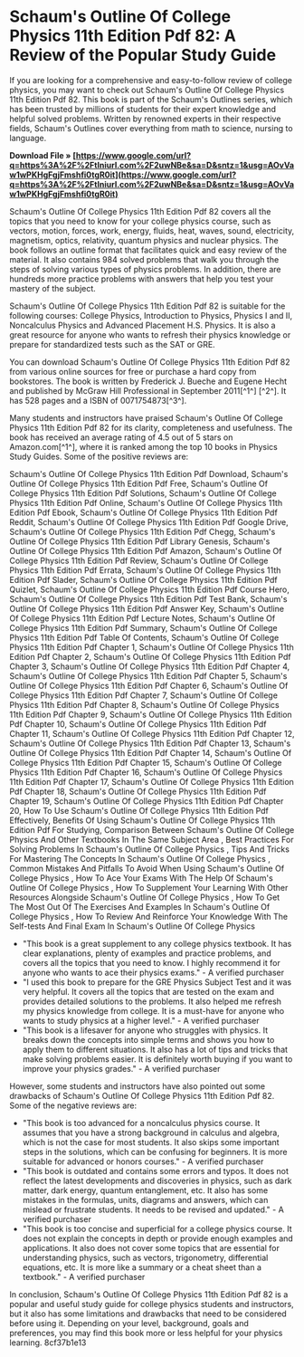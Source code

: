 # Schaum's Outline Of College Physics 11th Edition Pdf 82: A Review of the Popular Study Guide
 
If you are looking for a comprehensive and easy-to-follow review of college physics, you may want to check out Schaum's Outline Of College Physics 11th Edition Pdf 82. This book is part of the Schaum's Outlines series, which has been trusted by millions of students for their expert knowledge and helpful solved problems. Written by renowned experts in their respective fields, Schaum's Outlines cover everything from math to science, nursing to language.
 
**Download File » [https://www.google.com/url?q=https%3A%2F%2Ftlniurl.com%2F2uwNBe&sa=D&sntz=1&usg=AOvVaw1wPKHgFgjFmshfi0tgR0it](https://www.google.com/url?q=https%3A%2F%2Ftlniurl.com%2F2uwNBe&sa=D&sntz=1&usg=AOvVaw1wPKHgFgjFmshfi0tgR0it)**


 
Schaum's Outline Of College Physics 11th Edition Pdf 82 covers all the topics that you need to know for your college physics course, such as vectors, motion, forces, work, energy, fluids, heat, waves, sound, electricity, magnetism, optics, relativity, quantum physics and nuclear physics. The book follows an outline format that facilitates quick and easy review of the material. It also contains 984 solved problems that walk you through the steps of solving various types of physics problems. In addition, there are hundreds more practice problems with answers that help you test your mastery of the subject.
 
Schaum's Outline Of College Physics 11th Edition Pdf 82 is suitable for the following courses: College Physics, Introduction to Physics, Physics I and II, Noncalculus Physics and Advanced Placement H.S. Physics. It is also a great resource for anyone who wants to refresh their physics knowledge or prepare for standardized tests such as the SAT or GRE.
 
You can download Schaum's Outline Of College Physics 11th Edition Pdf 82 from various online sources for free or purchase a hard copy from bookstores. The book is written by Frederick J. Bueche and Eugene Hecht and published by McGraw Hill Professional in September 2011[^1^] [^2^]. It has 528 pages and a ISBN of 0071754873[^3^].
  
Many students and instructors have praised Schaum's Outline Of College Physics 11th Edition Pdf 82 for its clarity, completeness and usefulness. The book has received an average rating of 4.5 out of 5 stars on Amazon.com[^1^], where it is ranked among the top 10 books in Physics Study Guides. Some of the positive reviews are:
 
Schaum's Outline Of College Physics 11th Edition Pdf Download,  Schaum's Outline Of College Physics 11th Edition Pdf Free,  Schaum's Outline Of College Physics 11th Edition Pdf Solutions,  Schaum's Outline Of College Physics 11th Edition Pdf Online,  Schaum's Outline Of College Physics 11th Edition Pdf Ebook,  Schaum's Outline Of College Physics 11th Edition Pdf Reddit,  Schaum's Outline Of College Physics 11th Edition Pdf Google Drive,  Schaum's Outline Of College Physics 11th Edition Pdf Chegg,  Schaum's Outline Of College Physics 11th Edition Pdf Library Genesis,  Schaum's Outline Of College Physics 11th Edition Pdf Amazon,  Schaum's Outline Of College Physics 11th Edition Pdf Review,  Schaum's Outline Of College Physics 11th Edition Pdf Errata,  Schaum's Outline Of College Physics 11th Edition Pdf Slader,  Schaum's Outline Of College Physics 11th Edition Pdf Quizlet,  Schaum's Outline Of College Physics 11th Edition Pdf Course Hero,  Schaum's Outline Of College Physics 11th Edition Pdf Test Bank,  Schaum's Outline Of College Physics 11th Edition Pdf Answer Key,  Schaum's Outline Of College Physics 11th Edition Pdf Lecture Notes,  Schaum's Outline Of College Physics 11th Edition Pdf Summary,  Schaum's Outline Of College Physics 11th Edition Pdf Table Of Contents,  Schaum's Outline Of College Physics 11th Edition Pdf Chapter 1,  Schaum's Outline Of College Physics 11th Edition Pdf Chapter 2,  Schaum's Outline Of College Physics 11th Edition Pdf Chapter 3,  Schaum's Outline Of College Physics 11th Edition Pdf Chapter 4,  Schaum's Outline Of College Physics 11th Edition Pdf Chapter 5,  Schaum's Outline Of College Physics 11th Edition Pdf Chapter 6,  Schaum's Outline Of College Physics 11th Edition Pdf Chapter 7,  Schaum's Outline Of College Physics 11th Edition Pdf Chapter 8,  Schaum's Outline Of College Physics 11th Edition Pdf Chapter 9,  Schaum's Outline Of College Physics 11th Edition Pdf Chapter 10,  Schaum's Outline Of College Physics 11th Edition Pdf Chapter 11,  Schaum's Outline Of College Physics 11th Edition Pdf Chapter 12,  Schaum's Outline Of College Physics 11th Edition Pdf Chapter 13,  Schaum's Outline Of College Physics 11th Edition Pdf Chapter 14,  Schaum's Outline Of College Physics 11th Edition Pdf Chapter 15,  Schaum's Outline Of College Physics 11th Edition Pdf Chapter 16,  Schaum's Outline Of College Physics 11th Edition Pdf Chapter 17,  Schaum's Outline Of College Physics 11th Edition Pdf Chapter 18,  Schaum's Outline Of College Physics 11th Edition Pdf Chapter 19,  Schaum's Outline Of College Physics 11th Edition Pdf Chapter 20,  How To Use Schaum's Outline Of College Physics 11th Edition Pdf Effectively,  Benefits Of Using Schaum's Outline Of College Physics 11th Edition Pdf For Studying,  Comparison Between Schaum's Outline Of College Physics And Other Textbooks In The Same Subject Area ,  Best Practices For Solving Problems In Schaum's Outline Of College Physics ,  Tips And Tricks For Mastering The Concepts In Schaum's Outline Of College Physics ,  Common Mistakes And Pitfalls To Avoid When Using Schaum's Outline Of College Physics ,  How To Ace Your Exams With The Help Of Schaum's Outline Of College Physics ,  How To Supplement Your Learning With Other Resources Alongside Schaum's Outline Of College Physics ,  How To Get The Most Out Of The Exercises And Examples In Schaum's Outline Of College Physics ,  How To Review And Reinforce Your Knowledge With The Self-tests And Final Exam In Schaum's Outline Of College Physics
 
- "This book is a great supplement to any college physics textbook. It has clear explanations, plenty of examples and practice problems, and covers all the topics that you need to know. I highly recommend it for anyone who wants to ace their physics exams." - A verified purchaser
- "I used this book to prepare for the GRE Physics Subject Test and it was very helpful. It covers all the topics that are tested on the exam and provides detailed solutions to the problems. It also helped me refresh my physics knowledge from college. It is a must-have for anyone who wants to study physics at a higher level." - A verified purchaser
- "This book is a lifesaver for anyone who struggles with physics. It breaks down the concepts into simple terms and shows you how to apply them to different situations. It also has a lot of tips and tricks that make solving problems easier. It is definitely worth buying if you want to improve your physics grades." - A verified purchaser

However, some students and instructors have also pointed out some drawbacks of Schaum's Outline Of College Physics 11th Edition Pdf 82. Some of the negative reviews are:

- "This book is too advanced for a noncalculus physics course. It assumes that you have a strong background in calculus and algebra, which is not the case for most students. It also skips some important steps in the solutions, which can be confusing for beginners. It is more suitable for advanced or honors courses." - A verified purchaser
- "This book is outdated and contains some errors and typos. It does not reflect the latest developments and discoveries in physics, such as dark matter, dark energy, quantum entanglement, etc. It also has some mistakes in the formulas, units, diagrams and answers, which can mislead or frustrate students. It needs to be revised and updated." - A verified purchaser
- "This book is too concise and superficial for a college physics course. It does not explain the concepts in depth or provide enough examples and applications. It also does not cover some topics that are essential for understanding physics, such as vectors, trigonometry, differential equations, etc. It is more like a summary or a cheat sheet than a textbook." - A verified purchaser

In conclusion, Schaum's Outline Of College Physics 11th Edition Pdf 82 is a popular and useful study guide for college physics students and instructors, but it also has some limitations and drawbacks that need to be considered before using it. Depending on your level, background, goals and preferences, you may find this book more or less helpful for your physics learning.
 8cf37b1e13
 

